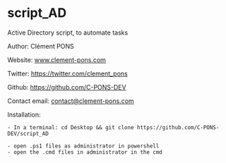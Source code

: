 # script_AD
Active Directory script, to automate tasks

Author: Clément PONS 

Website: www.clement-pons.com

Twitter: https://twitter.com/clement_pons

Github: https://github.com/C-PONS-DEV

Contact email: contact@clement-pons.com

Installation:

    - In a terminal: cd Desktop && git clone https://github.com/C-PONS-DEV/script_AD

    - open .ps1 files as administrator in powershell
    - open the .cmd files in administrator in the cmd
